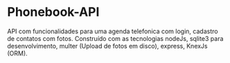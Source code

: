 # Phonebook-API
API com funcionalidades para uma agenda telefonica com login, cadastro de contatos com fotos. Construído com as tecnologias nodeJs, sqlite3 para desenvolvimento, multer (Upload de fotos em disco), express, KnexJs (ORM).
